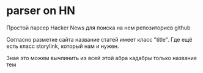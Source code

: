 # parser on HN

Простой парсер Hacker News для поиска на нем репозиториев github

Согласно разметке сайта название статей имеет класс "title". Где ещё есть класс
storylink, который нам и нужен.

Зная это можем вычлинить иэ всей этой абра кадабры только название тем
